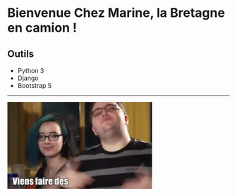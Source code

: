 # Bienvenue Chez Marine, la Bretagne en camion !

## Outils
- Python 3
- Django
- Bootstrap 5
***
![Viens faire des galettes bretonnes!](viens-faire-des-galettes.gif)
